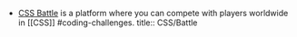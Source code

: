 - [CSS Battle](https://cssbattle.dev/) is a platform where you can compete with players worldwide in [[CSS]] #coding-challenges.
  title:: CSS/Battle